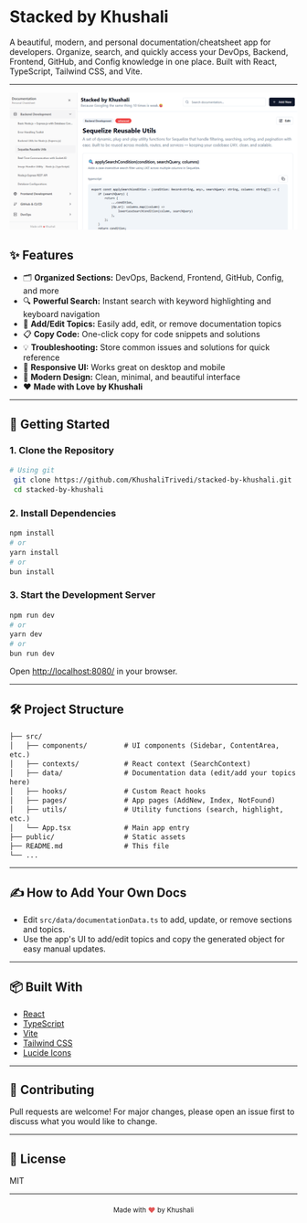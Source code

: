 # Stacked by Khushali

A beautiful, modern, and personal documentation/cheatsheet app for developers. Organize, search, and quickly access your DevOps, Backend, Frontend, GitHub, and Config knowledge in one place. Built with React, TypeScript, Tailwind CSS, and Vite.

---

![Screenshot](public/screenshot.png)

## ✨ Features

- 🗂️ **Organized Sections:** DevOps, Backend, Frontend, GitHub, Config, and more
- 🔍 **Powerful Search:** Instant search with keyword highlighting and keyboard navigation
- 📝 **Add/Edit Topics:** Easily add, edit, or remove documentation topics
- 📋 **Copy Code:** One-click copy for code snippets and solutions
- 💡 **Troubleshooting:** Store common issues and solutions for quick reference
- 📱 **Responsive UI:** Works great on desktop and mobile
- 🎨 **Modern Design:** Clean, minimal, and beautiful interface
- ❤️ **Made with Love by Khushali**

---

## 🚀 Getting Started

### 1. Clone the Repository

```sh
# Using git
 git clone https://github.com/KhushaliTrivedi/stacked-by-khushali.git
 cd stacked-by-khushali
```

### 2. Install Dependencies

```sh
npm install
# or
yarn install
# or
bun install
```

### 3. Start the Development Server

```sh
npm run dev
# or
yarn dev
# or
bun run dev
```

Open [http://localhost:8080/](http://localhost:8080/) in your browser.

---

## 🛠️ Project Structure

```
├── src/
│   ├── components/         # UI components (Sidebar, ContentArea, etc.)
│   ├── contexts/           # React context (SearchContext)
│   ├── data/               # Documentation data (edit/add your topics here)
│   ├── hooks/              # Custom React hooks
│   ├── pages/              # App pages (AddNew, Index, NotFound)
│   ├── utils/              # Utility functions (search, highlight, etc.)
│   └── App.tsx             # Main app entry
├── public/                 # Static assets
├── README.md               # This file
└── ...
```

---

## ✍️ How to Add Your Own Docs

- Edit `src/data/documentationData.ts` to add, update, or remove sections and topics.
- Use the app's UI to add/edit topics and copy the generated object for easy manual updates.

---

## 📦 Built With

- [React](https://react.dev/)
- [TypeScript](https://www.typescriptlang.org/)
- [Vite](https://vitejs.dev/)
- [Tailwind CSS](https://tailwindcss.com/)
- [Lucide Icons](https://lucide.dev/)

---

## 🤝 Contributing

Pull requests are welcome! For major changes, please open an issue first to discuss what you would like to change.

---

## 📄 License

MIT

---

<div align="center">
  <sub>Made with <span style="color: #e25555; font-size: 1.1em; vertical-align: middle;">♥</span> by Khushali</sub>
</div>
